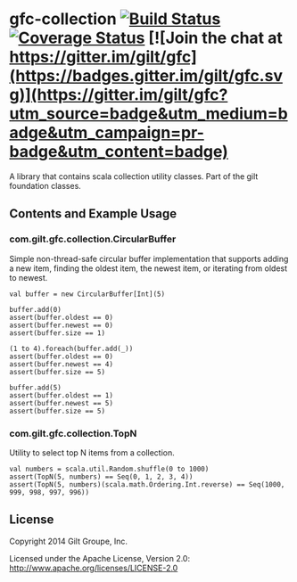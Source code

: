 # gfc-collection [![Build Status](https://travis-ci.org/gilt/gfc-collection.svg?branch=master)](https://travis-ci.org/gilt/gfc-collection) [![Coverage Status](https://coveralls.io/repos/gilt/gfc-collection/badge.svg?branch=master&service=github)](https://coveralls.io/github/gilt/gfc-collection?branch=master) [![Join the chat at https://gitter.im/gilt/gfc](https://badges.gitter.im/gilt/gfc.svg)](https://gitter.im/gilt/gfc?utm_source=badge&utm_medium=badge&utm_campaign=pr-badge&utm_content=badge)

A library that contains scala collection utility classes. Part of the gilt foundation classes.

## Contents and Example Usage

### com.gilt.gfc.collection.CircularBuffer

Simple non-thread-safe circular buffer implementation that supports adding a new item,
finding the oldest item, the newest item, or iterating from oldest to newest.

    val buffer = new CircularBuffer[Int](5)

    buffer.add(0)
    assert(buffer.oldest == 0)
    assert(buffer.newest == 0)
    assert(buffer.size == 1)

    (1 to 4).foreach(buffer.add(_))
    assert(buffer.oldest == 0)
    assert(buffer.newest == 4)
    assert(buffer.size == 5)

    buffer.add(5)
    assert(buffer.oldest == 1)
    assert(buffer.newest == 5)
    assert(buffer.size == 5)

### com.gilt.gfc.collection.TopN

Utility to select top N items from a collection.

    val numbers = scala.util.Random.shuffle(0 to 1000)
    assert(TopN(5, numbers) == Seq(0, 1, 2, 3, 4))
    assert(TopN(5, numbers)(scala.math.Ordering.Int.reverse) == Seq(1000, 999, 998, 997, 996))

## License
Copyright 2014 Gilt Groupe, Inc.

Licensed under the Apache License, Version 2.0: http://www.apache.org/licenses/LICENSE-2.0
